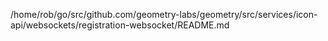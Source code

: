 /home/rob/go/src/github.com/geometry-labs/geometry/src/services/icon-api/websockets/registration-websocket/README.md